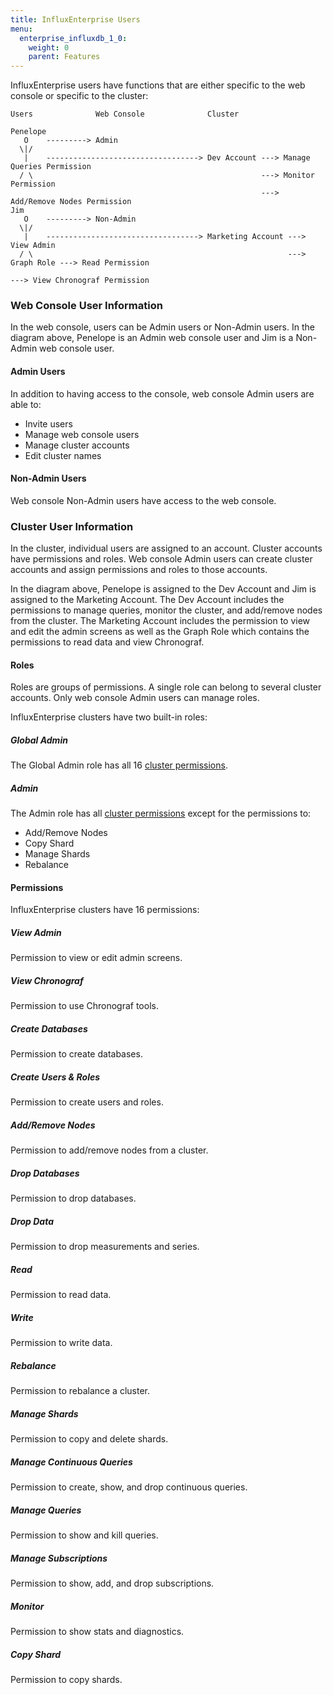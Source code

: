 ```yaml
---
title: InfluxEnterprise Users
menu:
  enterprise_influxdb_1_0:
    weight: 0
    parent: Features
---
```


InfluxEnterprise users have functions that are either specific to the web
console or specific to the cluster:
```
Users              Web Console              Cluster

Penelope
   O    ---------> Admin                                           
  \|/                                                                 
   |    ----------------------------------> Dev Account ---> Manage Queries Permission
  / \                                                   ---> Monitor Permission                                 
                                                        ---> Add/Remove Nodes Permission
Jim
   O    ---------> Non-Admin
  \|/                                                            
   |    ----------------------------------> Marketing Account ---> View Admin
  / \                                                         ---> Graph Role ---> Read Permission
                                                                              ---> View Chronograf Permission                                                            
```

### Web Console User Information
In the web console, users can be Admin users or Non-Admin users.
In the diagram above, Penelope is an Admin web console user and Jim is
a Non-Admin web console user.

#### Admin Users
In addition to having access to the console, web console Admin users are able to:

* Invite users
* Manage web console users
* Manage cluster accounts
* Edit cluster names

#### Non-Admin Users
Web console Non-Admin users have access to the web console.

### Cluster User Information
In the cluster, individual users are assigned to an account.
Cluster accounts have permissions and roles.
Web console Admin users can create cluster accounts and assign permissions
and roles to those accounts.

In the diagram above, Penelope is assigned to the  Dev Account and
Jim is assigned to the Marketing Account.
The Dev Account includes the permissions to manage queries, monitor the
cluster, and add/remove nodes from the cluster.
The Marketing Account includes the permission to view and edit the admin screens
as well as the Graph Role which contains the permissions to read data and
view Chronograf.

#### Roles
Roles are groups of permissions.
A single role can belong to several cluster accounts.
Only web console Admin users can manage roles.

InfluxEnterprise clusters have two built-in roles:

##### Global Admin

The Global Admin role has all 16 [cluster permissions](#permissions).

##### Admin

The Admin role has all [cluster permissions](#permissions) except for the
permissions to:

* Add/Remove Nodes
* Copy Shard
* Manage Shards
* Rebalance

#### Permissions
InfluxEnterprise clusters have 16 permissions:

##### View Admin
Permission to view or edit admin screens.
##### View Chronograf
Permission to use Chronograf tools.
##### Create Databases
Permission to create databases.
##### Create Users & Roles
Permission to create users and roles.
##### Add/Remove Nodes
Permission to add/remove nodes from a cluster.
##### Drop Databases
Permission to drop databases.
##### Drop Data
Permission to drop measurements and series.
##### Read
Permission to read data.
##### Write
Permission to write data.
##### Rebalance
Permission to rebalance a cluster.
##### Manage Shards
Permission to copy and delete shards.
##### Manage Continuous Queries
Permission to create, show, and drop continuous queries.
##### Manage Queries
Permission to show and kill queries.
##### Manage Subscriptions
Permission to show, add, and drop subscriptions.
##### Monitor
Permission to show stats and diagnostics.
##### Copy Shard
Permission to copy shards.
